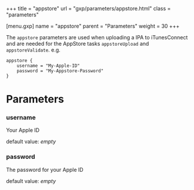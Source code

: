 +++
title = "appstore"
url = "gxp/parameters/appstore.html"
class = "parameters"

[menu.gxp]
name = "appstore"
parent = "Parameters"
weight = 30
+++

The `appstore` parameters are used when uploading a IPA to iTunesConnect and are needed for the AppStore tasks `appstoreUpload` and `appstoreValidate`. e.g.

```
appstore {
	username = "My-Apple-ID"
	password = "My-Appstore-Password"
}
```

# Parameters

### username

Your Apple ID

default value: _empty_

### password

The password for your Apple ID

default value: _empty_